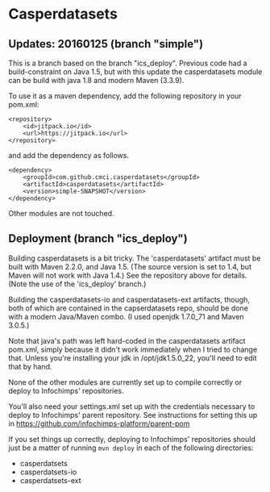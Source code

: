# Casperdatasets

## Updates: 20160125 (branch "simple")

This is a branch based on the branch "ics_deploy". Previous code had a build-constraint on Java 1.5, but with this update the casperdatasets module can be build with java 1.8 and modern Maven (3.3.9). 

To use it as a maven dependency, add the following repository in your pom.xml:

	<repository>
		<id>jitpack.io</id>
		<url>https://jitpack.io</url>
	</repository>
	
and add the dependency as follows.

    <dependency>
		<groupId>com.github.cmci.casperdatasets</groupId>
		<artifactId>casperdatasets</artifactId>
		<version>simple-SNAPSHOT</version>
	</dependency>

Other modules are not touched.


## Deployment (branch "ics_deploy")

Building casperdatasets is a bit tricky. The 'casperdatasets' artifact
must be built with Maven 2.2.0, and Java 1.5. (The source version is
set to 1.4, but Maven will not work with Java 1.4.) See the repository
above for details. (Note the use of the 'ics_deploy' branch.)

Building the casperdatasets-io and casperdatasets-ext artifacts,
though, both of which are contained in the capserdatasets repo, should
be done with a modern Java/Maven combo. (I used openjdk 1.7.0_71 and
Maven 3.0.5.)

Note that java's path was left hard-coded in the casperdatasets
artifact pom.xml, simply because it didn't work immediately when I
tried to change that. Unless you're installing your jdk in
/opt/jdk1.5.0_22, you'll need to edit that by hand.

None of the other modules are currently set up to compile correctly or
deploy to Infochimps' repositories.

You'll also need your settings.xml set up with the credentials
necessary to deploy to Infochimps' parent repository. See instructions
for setting this up in
https://github.com/infochimps-platform/parent-pom

If you set things up correctly, deploying to Infochimps' repositories
should just be a matter of running `mvn deploy` in each of the
following directories:

- casperdatsets
- casperdatsets-io
- casperdatsets-ext
